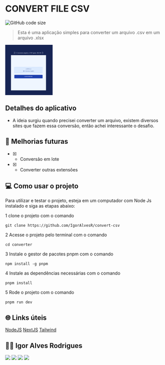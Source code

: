 # CONVERT FILE CSV

![GitHub code size](https://img.shields.io/github/languages/code-size/igoralvesr/convert-csv)

> Esta é uma aplicação simples para converter um arquivo .csv em um arquivo .xlsx

<div style="width:100%; display:flex; align-items:center; gap:16px">
    <img src="./public/app.png" width="30%">
</div>

## Detalhes do aplicativo

- A ideia surgiu quando precisei converter um arquivo, existem diversos sites que fazem essa conversão, 
então achei interessante o desafio.

## 🚀 Melhorias futuras
- [x] - Conversão em lote
- [x] - Converter outras extensões

## 💻 Como usar o projeto
Para utilizar e testar o projeto, esteja em um computador com Node Js instalado e siga as
etapas abaixo:

1 clone o projeto com o comando
```
git clone https://github.com/IgorAlvesR/convert-csv
```
2 Acesse o projeto pelo terminal com o comando
```
cd converter
```
3 Instale o gestor de pacotes pnpm com o comando
```
npm install -g pnpm
```
4 Instale as dependências necessárias com o comando
```
pnpm install
```
5 Rode o projeto com o comando
```
pnpm run dev
```

## 🌐 Links úteis
[NodeJS](https://nodejs.org/en/download)
[NextJS](https://nextjs.org/)
[Tailwind](https://tailwindcss.com/)


## 🧑‍💻 Igor Alves Rodrigues

[<img
    src="https://img.shields.io/badge/linkedin-%230077B5.svg?&style=for-the-badge&logo=linkedin&logoColor=white" />](https://www.linkedin.com/in/igor-alves-rodrigues-7941a116b/)
[<img
    src=" https://img.shields.io/badge/GitHub-100000?style=for-the-badge&logo=github&logoColor=white" />](https://gthub.com/igoralvesr)
[<img
    src="https://img.shields.io/badge/WhatsApp-25D366?style=for-the-badge&logo=whatsapp&logoColor=white" />](http://wa.me/5548998434969)
[<img src="https://img.shields.io/website-up-down-green-red/http/shields.io.svg"
    height="28" />](https://igoralvesr.github.io)